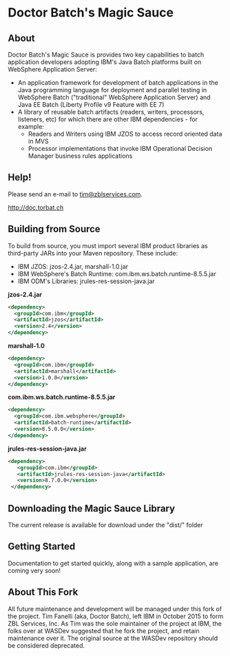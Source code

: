# Doctor Batch's Magic Sauce
## About
Doctor Batch's Magic Sauce is provides two key capabilities to batch application developers adopting IBM's Java Batch platforms built on WebSphere Application Server:
- An application framework for development of batch applications in the Java programming language for deployment and parallel testing in WebSphere Batch ("traditional" WebSphere Application Server) and Java EE Batch (Liberty Profile v9 Feature with EE 7)
- A library of reusable batch artifacts (readers, writers, processors, listeners, etc) for which there are other IBM dependencies - for example:
	- Readers and Writers using IBM JZOS to access record oriented data in MVS
	- Processor implementations that invoke IBM Operational Decision Manager business rules applications

## Help!
Please send an e-mail to [tim@zblservices.com](mailto:tim@zblservices.com). 

http://doc.torbat.ch

## Building from Source
To build from source, you must import several IBM product libraries as third-party JARs into your Maven repository. These include:
- IBM JZOS: jzos-2.4.jar, marshall-1.0.jar
- IBM WebSphere's Batch Runtime: com.ibm.ws.batch.runtime-8.5.5.jar
- IBM ODM's Libraries: jrules-res-session-java.jar

**jzos-2.4.jar** 
```xml
<dependency>
  <groupId>com.ibm</groupId>
  <artifactId>jzos</artifactId>
  <version>2.4</version>
</dependency>
```
**marshall-1.0**
```xml
<dependency>
  <groupId>com.ibm</groupId>
  <artifactId>marshall</artifactId>
  <version>1.0.0</version>
</dependency>
```

**com.ibm.ws.batch.runtime-8.5.5.jar**
```xml
<dependency>
  <groupId>com.ibm.websphere</groupId>
  <artifactId>batch-runtime</artifactId>
  <version>8.5.0.0</version>
</dependency>
```

**jrules-res-session-java.jar**
```xml
<dependency>
   <groupId>com.ibm</groupId>
   <artifactId>jrules-res-session-java</artifactId>
   <version>8.7.0.0</version>
 </dependency>
```

## Downloading the Magic Sauce Library 
The current release is available for download under the "dist/" folder

## Getting Started
Documentation to get started quickly, along with a sample application, are coming very soon!

## About This Fork
All future maintenance and development will be managed under this fork of the project. Tim Fanelli (aka, Doctor Batch), left IBM in October 2015 to form ZBL Services, Inc. As Tim was the sole maintainer of the project at IBM, the folks over at WASDev suggested that he fork the project, and retain maintenance over it. The original source at the WASDev repository should be considered deprecated.

